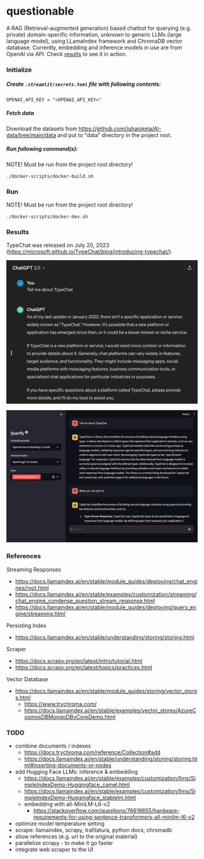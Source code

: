 # questionable

A RAG (Retrieval-augmented generation) based chatbot for querying (e.g. private) domain-specific information, unknown to generic LLMs (large language model), using LLamaIndex framework and ChromaDB vector database. Currently, embedding and inference models in use are from OpenAI via API. Check [results](#results) to see it in action.

### Initialize

##### Create `.streamlit/secrets.toml` file with following contents:
```
OPENAI_API_KEY = "<OPENAI_API_KEY>"
```

##### Fetch data
Download the datasets from https://github.com/juhajokela/AI-data/tree/main/data and put to "data" directory in the project root.

##### Run following command(s):
NOTE! Must be run from the project root directory!
```
./docker-scripts/docker-build.sh
```

### Run
NOTE! Must be run from the project root directory!
```
./docker-scripts/docker-dev.sh
```

### Results

TypeChat was released on July 20, 2023 (https://microsoft.github.io/TypeChat/blog/introducing-typechat/).

![Using pure GPT 3.5](docs/pure-gpt-3.5.png)

![Using RAG based system](docs/rag-based-system.png)

### References

Streaming Responses
- https://docs.llamaindex.ai/en/stable/module_guides/deploying/chat_engines/root.html
- https://docs.llamaindex.ai/en/stable/examples/customization/streaming/chat_engine_condense_question_stream_response.html
- https://docs.llamaindex.ai/en/stable/module_guides/deploying/query_engine/streaming.html

Persisting Index
- https://docs.llamaindex.ai/en/stable/understanding/storing/storing.html

Scraper
- https://docs.scrapy.org/en/latest/intro/tutorial.html
- https://docs.scrapy.org/en/latest/topics/practices.html

Vector Database
- https://docs.llamaindex.ai/en/stable/module_guides/storing/vector_stores.html
    - https://www.trychroma.com/
    - https://docs.llamaindex.ai/en/stable/examples/vector_stores/AzureCosmosDBMongoDBvCoreDemo.html

### TODO

- combine documents / indexes
    - https://docs.trychroma.com/reference/Collection#add
    - https://docs.llamaindex.ai/en/stable/understanding/storing/storing.html#inserting-documents-or-nodes
- add Hugging Face LLMs: inference & embedding
    - https://docs.llamaindex.ai/en/stable/examples/customization/llms/SimpleIndexDemo-Huggingface_camel.html
    - https://docs.llamaindex.ai/en/stable/examples/customization/llms/SimpleIndexDemo-Huggingface_stablelm.html
    - embedding with all-MiniLM-L6-v2
        - https://stackoverflow.com/questions/76618655/hardware-requirements-for-using-sentence-transformers-all-minilm-l6-v2
- optimize model temperature setting
- scrape: llamaindex, scrapy, trafilatura, python docs, chromadb
- show references (e.g. url to the original material)
- parallelize scrapy - to make it go faster
- integrate web scraper to the UI
